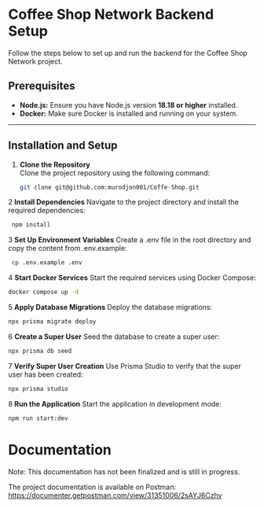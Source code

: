 # Coffee Shop Network Backend Setup

Follow the steps below to set up and run the backend for the Coffee Shop Network project.

## Prerequisites

- **Node.js:** Ensure you have Node.js version **18.18 or higher** installed.
- **Docker:** Make sure Docker is installed and running on your system.

---

## Installation and Setup

1. **Clone the Repository**  
   Clone the project repository using the following command:
   ```bash
   git clone git@github.com:murodjon001/Coffe-Shop.git
   ```

2 **Install Dependencies**
  Navigate to the project directory and install the required dependencies:
  ```bash
   npm install
   ```

3 **Set Up Environment Variables**
  Create a .env file in the root directory and copy the content from .env.example:
  ```bash
   cp .env.example .env
   ```

4 **Start Docker Services**
  Start the required services using Docker Compose:   
  ```bash 
  docker compose up -d
  ```

 5 **Apply Database Migrations**
   Deploy the database migrations: 
   ```bash 
   npx prisma migrate deploy
   ```

6 **Create a Super User**
  Seed the database to create a super user:   
  ```bash
  npx prisma db seed
 ```

7 **Verify Super User Creation**
  Use Prisma Studio to verify that the super user has been created:
  ```bash
  npx prisma studio
```

8 **Run the Application**
  Start the application in development mode:
  ```bash
  npm run start:dev
```

# Documentation
Note: This documentation has not been finalized and is still in progress.

The project documentation is available on Postman:
https://documenter.getpostman.com/view/31351006/2sAYJ6Czhv 



